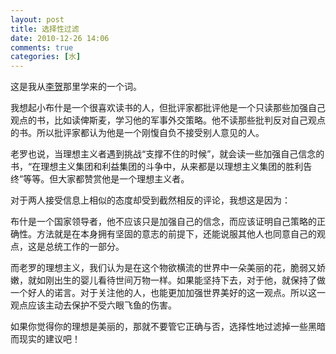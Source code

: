 ```yaml
---
layout: post
title: 选择性过滤
date: 2010-12-26 14:06
comments: true
categories: [水]
---
```


这是我从<a href="http://bu-anjing.com/">李贺</a>那里学来的一个词。

我想起小布什是一个很喜欢读书的人，但批评家都批评他是一个只读那些加强自己观点的书，比如读俾斯麦，学习他的军事外交策略。他不读那些批判反对自己观点的书。所以批评家都认为他是一个刚愎自负不接受别人意见的人。

老罗也说，当理想主义者遇到挑战“支撑不住的时候”，就会读一些加强自己信念的书，“在理想主义集团和利益集团的斗争中，从来都是以理想主义集团的胜利告终”等等。但大家都赞赏他是一个理想主义者。

对于两人接受信息上相似的态度却受到截然相反的评论，我想这是因为：

布什是一个国家领导者，他不应该只是加强自己的信念，而应该证明自己策略的正确性。方法就是在本身拥有坚固的意志的前提下，还能说服其他人也同意自己的观点，这是总统工作的一部分。

而老罗的理想主义，我们认为是在这个物欲横流的世界中一朵美丽的花，脆弱又娇嫩，就如刚出生的婴儿看待世间万物一样。如果能坚持下去，对于他，就保持了做一个好人的诺言。对于关注他的人，也能更加加强世界美好的这一观点。所以这一观点应该主动去保护不受六眼飞鱼的伤害。

如果你觉得你的理想是美丽的，那就不要管它正确与否，选择性地过滤掉一些黑暗而现实的建议吧！

